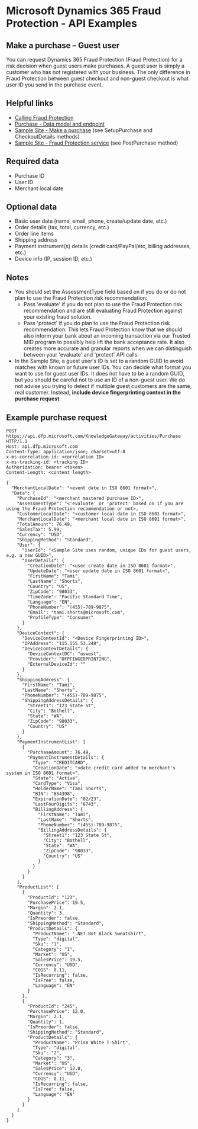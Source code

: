 # Microsoft Dynamics 365 Fraud Protection - API Examples
## Make a purchase – Guest user

You can request Dynamics 365 Fraud Protection (Fraud Protection) for a risk decision when guest users make purchases. A guest user is simply a customer who has not registered with your business. The only difference in Fraud Protection between guest checkout and non-guest checkout is what user ID you send in the purchase event.

## Helpful links
- [Calling Fraud Protection](./Authenticate&#32;and&#32;call&#32;Fraud&#32;Protection.md)
- [Purchase - Data model and endpoint](https://apidocs.microsoft.com/services/graphriskapi#/KnowledgeGatewayEvent/KnowledgeGatewayEventActivitiesPurchasePost)
- [Sample Site - Make a purchase](../src/Web/Controllers/BasketController.cs) (see SetupPurchase and CheckoutDetails methods)
- [Sample Site - Fraud Protection service](../src/Infrastructure/Services/FraudProtectionService.cs) (see PostPurchase method)

## Required data
- Purchase ID
- User ID
- Merchant local date

## Optional data
- Basic user data (name, email, phone, create/update date, etc.)
- Order details (tax, total, currency, etc.)
- Order line items
- Shipping address
- Payment instrument(s) details (credit card/PayPal/etc, billing addresses, etc.)
- Device info (IP, session ID, etc.)

## Notes
- You should set the AssessmentType field based on if you do or do not plan to use the Fraud Protection risk recommendation:
  - Pass 'evaluate' if you do not plan to use the Fraud Protection risk recommendation and are still evaluating Fraud Protection against your existing fraud solution.
  - Pass 'protect' if you do plan to use the Fraud Protection risk recommendation. This lets Fraud Protection know that we should also inform your bank about an incoming transaction via our Trusted MID program to possibly help lift the bank acceptance rate. It also creates more accurate and granular reports when we can distinguish between your 'evaluate' and 'protect' API calls.
- In the Sample Site, a guest user's ID is set to a random GUID to avoid matches with known or future user IDs. You can decide what format you want to use for guest user IDs. It does not have to be a random GUID, but you should be careful not to use an ID of a non-guest user. We do not advise you trying to detect if multiple guest customers are the same, real customer. Instead, **include device fingerprinting context in the purchase request**.

## Example purchase request
```http
POST https://api.dfp.microsoft.com/KnowledgeGateway/activities/Purchase HTTP/1.1
Host: api.dfp.microsoft.com
Content-Type: application/json; charset=utf-8
x-ms-correlation-id: <correlation ID>
x-ms-tracking-id: <tracking ID>
Authorization: bearer <token>
Content-Length: <content length>

{
  "MerchantLocalDate": "<event date in ISO 8601 format>",
  "Data": {
    "PurchaseId": "<merchant mastered purchase ID>",
    "AssessmentType": "<'evaluate' or 'protect' based on if you are using the Fraud Protection recommendation or not>,
    "CustomerLocalDate": "<customer local date in ISO 8601 format>",
    "MerchantLocalDate": "<merchant local date in ISO 8601 format>",
    "TotalAmount": 76.49,
    "SalesTax": 5.99,
    "Currency": "USD",
    "ShippingMethod": "Standard",
    "User": {
      "UserId": "<Sample Site uses random, unique IDs for guest users, e.g. a new GUID>",
      "UserDetails": {
        "CreationDate": "<user create date in ISO 8601 format>",
        "UpdateDate": "<user update date in ISO 8601 format>",
        "FirstName": "Tami",
        "LastName": "Shorts",
        "Country": "US",
        "ZipCode": "98033",
        "TimeZone": "Pacific Standard Time",
        "Language": "EN",
        "PhoneNumber": "(455)-789-9875",
        "Email": "tami.shorts@microsoft.com",
        "ProfileType": "Consumer"
      }
    },
    "DeviceContext": {
      "DeviceContextId": "<Device Fingerprinting ID>",
      "IPAddress": "115.155.53.248",
      "DeviceContextDetails": {
        "DeviceContextDC": "uswest",
        "Provider": "DFPFINGERPRINTING",
        "ExternalDeviceId": ""
      }
    },
    "ShippingAddress": {
      "FirstName": "Tami",
      "LastName": "Shorts",
      "PhoneNumber": "(455)-789-9875",
      "ShippingAddressDetails": {
        "Street1": "123 State St",
        "City": "Bothell",
        "State": "WA",
        "ZipCode": "98033",
        "Country": "US"
      }
    },
    "PaymentInstrumentList": [
      {
        "PurchaseAmount": 76.49,
        "PaymentInstrumentDetails": {
          "Type": "CREDITCARD",
          "CreationDate": "<date credit card added to merchant's system in ISO 8601 format>",
          "State": "Active",
          "CardType": "Visa",
          "HolderName": "Tami Shorts",
          "BIN": "654398",
          "ExpirationDate": "02/23",
          "LastFourDigits": "8743",
          "BillingAddress": {
            "FirstName": "Tami",
            "LastName": "Shorts",
            "PhoneNumber": "(455)-789-9875",
            "BillingAddressDetails": {
              "Street1": "123 State St",
              "City": "Bothell",
              "State": "WA",
              "ZipCode": "98033",
              "Country": "US"
            }
          }
        }
      }
    ],
    "ProductList": [
      {
        "ProductId": "123",
        "PurchasePrice": 19.5,
        "Margin": 2.1,
        "Quantity": 3,
        "IsPreorder": false,
        "ShippingMethod": "Standard",
        "ProductDetails": {
          "ProductName": ".NET Bot Black Sweatshirt",
          "Type": "digital",
          "Sku": "1",
          "Category": "1",
          "Market": "US",
          "SalesPrice": 19.5,
          "Currency": "USD",
          "COGS": 0.11,
          "IsRecurring": false,
          "IsFree": false,
          "Language": "EN"
        }
      },
      {
        "ProductId": "245",
        "PurchasePrice": 12.0,
        "Margin": 2.1,
        "Quantity": 1,
        "IsPreorder": false,
        "ShippingMethod": "Standard",
        "ProductDetails": {
          "ProductName": "Prism White T-Shirt",
          "Type": "digital",
          "Sku": "2",
          "Category": "3",
          "Market": "US",
          "SalesPrice": 12.0,
          "Currency": "USD",
          "COGS": 0.11,
          "IsRecurring": false,
          "IsFree": false,
          "Language": "EN"
        }
      }
    ]
  }
}
```
